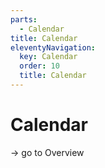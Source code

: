 ```yaml
---
parts:
  - Calendar
title: Calendar
eleventyNavigation:
  key: Calendar
  order: 10
  title: Calendar
---
```


# Calendar

-> go to Overview
